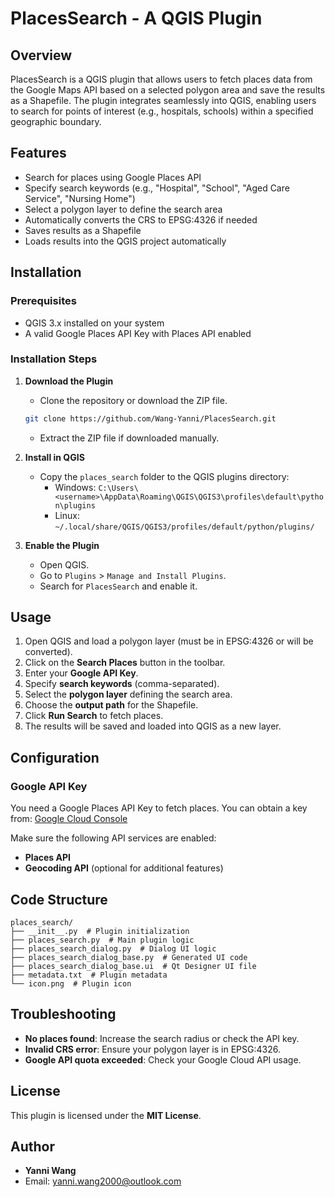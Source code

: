 # PlacesSearch - A QGIS Plugin

## Overview

PlacesSearch is a QGIS plugin that allows users to fetch places data from the Google Maps API based on a selected polygon area and save the results as a Shapefile. The plugin integrates seamlessly into QGIS, enabling users to search for points of interest (e.g., hospitals, schools) within a specified geographic boundary.

## Features

- Search for places using Google Places API
- Specify search keywords (e.g., "Hospital", "School", "Aged Care Service", "Nursing Home")
- Select a polygon layer to define the search area
- Automatically converts the CRS to EPSG:4326 if needed
- Saves results as a Shapefile
- Loads results into the QGIS project automatically

## Installation

### Prerequisites

- QGIS 3.x installed on your system
- A valid Google Places API Key with Places API enabled

### Installation Steps

1. **Download the Plugin**

   - Clone the repository or download the ZIP file.

   ```sh
   git clone https://github.com/Wang-Yanni/PlacesSearch.git
   ```

   - Extract the ZIP file if downloaded manually.

2. **Install in QGIS**

   - Copy the `places_search` folder to the QGIS plugins directory:
     - Windows: `C:\Users\<username>\AppData\Roaming\QGIS\QGIS3\profiles\default\python\plugins`
     - Linux: `~/.local/share/QGIS/QGIS3/profiles/default/python/plugins/`

3. **Enable the Plugin**

   - Open QGIS.
   - Go to `Plugins` > `Manage and Install Plugins`.
   - Search for `PlacesSearch` and enable it.

## Usage

1. Open QGIS and load a polygon layer (must be in EPSG:4326 or will be converted).
2. Click on the **Search Places** button in the toolbar.
3. Enter your **Google API Key**.
4. Specify **search keywords** (comma-separated).
5. Select the **polygon layer** defining the search area.
6. Choose the **output path** for the Shapefile.
7. Click **Run Search** to fetch places.
8. The results will be saved and loaded into QGIS as a new layer.

## Configuration

### Google API Key

You need a Google Places API Key to fetch places. You can obtain a key from: [Google Cloud Console](https://console.cloud.google.com/apis/credentials)

Make sure the following API services are enabled:

- **Places API**
- **Geocoding API** (optional for additional features)

## Code Structure

```
places_search/
├── __init__.py  # Plugin initialization
├── places_search.py  # Main plugin logic
├── places_search_dialog.py  # Dialog UI logic
├── places_search_dialog_base.py  # Generated UI code
├── places_search_dialog_base.ui  # Qt Designer UI file
├── metadata.txt  # Plugin metadata
└── icon.png  # Plugin icon
```

## Troubleshooting

- **No places found**: Increase the search radius or check the API key.
- **Invalid CRS error**: Ensure your polygon layer is in EPSG:4326.
- **Google API quota exceeded**: Check your Google Cloud API usage.

## License

This plugin is licensed under the **MIT License**.

## Author

- **Yanni Wang**
- Email: [yanni.wang2000@outlook.com](mailto\:yanni.wang2000@outlook.com)

